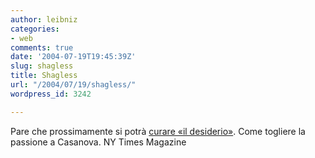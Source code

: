 ```yaml
---
author: leibniz
categories:
- web
comments: true
date: '2004-07-19T19:45:39Z'
slug: shagless
title: Shagless
url: "/2004/07/19/shagless/"
wordpress_id: 3242

---
```

Pare che prossimamente si potrà [curare «il desiderio»](http://www.nytimes.com/2004/07/18/magazine/18WWLN.html). Come togliere la passione a Casanova.
NY Times Magazine
